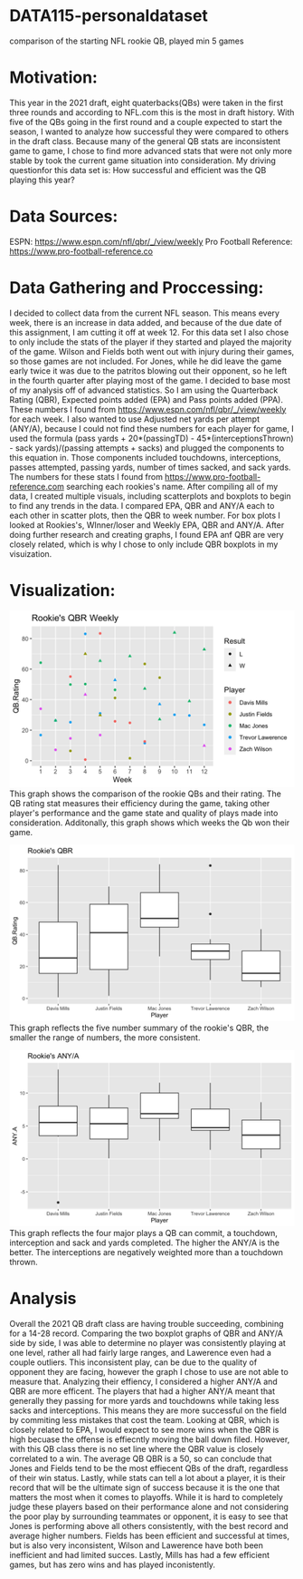 # DATA115-personaldataset
comparison of the starting NFL rookie QB, played min 5 games

# Motivation:
This year in the 2021 draft, eight quaterbacks(QBs) were taken in the first three rounds and according to NFL.com this is the most in draft history. With five of the QBs going in the first round and a couple expected to start the season, I wanted to analyze how successful they were compared to others in the draft class. Because many of the general QB stats are inconsistent game to game, I chose to find more advanced stats that were not only more stable by took the current game situation into consideration. My driving questionfor this data set is: How successful and efficient was the QB playing this year?

# Data Sources:
ESPN: https://www.espn.com/nfl/qbr/_/view/weekly 
Pro Football Reference: https://www.pro-football-reference.co

# Data Gathering and Proccessing:
I decided to collect data from the current NFL season. This means every week, there is an increase in data added, and because of the due date of this assignment, I am cutting it off at week 12. For this data set I also chose to only include the stats of the player if they started and played the majority of the game. Wilson and Fields both went out with injury during their games, so those games are not included. For Jones, while he did leave the game early twice it was due to the patritos blowing out their opponent, so he left in the fourth quarter after playing most of the game. I decided to base most of my analysis off of advanced statistics. So I am using the Quarterback Rating (QBR), Expected points added (EPA) and Pass points added (PPA). These numbers I found from https://www.espn.com/nfl/qbr/_/view/weekly for each week. I also wanted to use Adjusted net yards per attempt (ANY/A), because I could not find these numbers for each player for game, I used the formula (pass yards + 20*(passingTD) - 45*(interceptionsThrown) - sack yards)/(passing attempts + sacks) and plugged the components to this equation in. Those components included touchdowns, interceptions, passes attempted, passing yards, number of times sacked, and sack yards. The numbers for these stats I found from https://www.pro-football-reference.com searching each rookies's name. After compiling all of my data, I created multiple visuals, including scatterplots and boxplots to begin to find any trends in the data. I compared EPA, QBR and ANY/A each to each other in scatter plots, then the QBR to week number. For box plots I looked at Rookies's, WInner/loser and Weekly EPA, QBR and ANY/A. After doing further research and creating graphs, I found EPA anf QBR are very closely related, which is why I chose to only include QBR boxplots in my visuization. 


# Visualization:
![Rookie's Weekly QB rating so far during the 2021 season](https://raw.githubusercontent.com/Ngarrett07/DATA115-personaldataset/main/Rookies%20QBR%20Weekly.png)
This graph shows the comparison of the rookie QBs and their rating. The QB rating stat measures their efficiency during the game, taking other player's performance and the game state and quality of plays made into consideration. Additonally, this graph shows which weeks the Qb won their game. 

![Rookie's QB rating through Week 12](https://raw.githubusercontent.com/Ngarrett07/DATA115-personaldataset/main/RookieQBR.png)
This graph reflects the five number summary of the rookie's QBR, the smaller the range of numbers, the more consistent. 

![Rookie's Adjusted Net Yards per Attempt through Week 12](https://raw.githubusercontent.com/Ngarrett07/DATA115-personaldataset/main/RookieANY.A.png)
This graph reflects the four major plays a QB can commit, a touchdown, interception and sack and yards completed. The higher the ANY/A is the better. The interceptions are negatively weighted more than a touchdown thrown. 


# Analysis
Overall the 2021 QB draft class are having trouble succeeding, combining for a 14-28 record. Comparing the two boxplot graphs of QBR and ANY/A side by side, I was able to determine no player was consistently playing at one level, rather all had fairly large ranges, and Lawerence even had a couple outliers. This inconsistent play, can be due to the quality of opponent they are facing, however the graph I chose to use are not able to measure that. Analyzing their effiency, I considered a higher ANY/A and QBR are more efficent. The players that had a higher ANY/A meant that generally they passing for more yards and touchdowns while taking less sacks and interceptions. This means they are more successful on the field by commiting less mistakes that cost the team. Looking at QBR, which is closely related to EPA, I would expect to see more wins when the QBR is high becuase the offense is effiecntly moving the ball down filed. However, with this QB class there is no set line where the QBR value is closely correlated to a win. The average QB QBR is a 50, so can conclude that Jones and Fields tend to be the most effiecent QBs of the draft, regardless of their win status. Lastly, while stats can tell a lot about a player, it is their record that will be the ultimate sign of success because it is the one that matters the most when it comes to playoffs. While it is hard to completely judge these players based on their performance alone and not considering the poor play by surrounding teammates or opponent, it is easy to see that Jones is performing above all others consistently, with the best record and average higher numbers. Fields has been efficient and successful at times, but is also very inconsistent, Wilson and Lawerence have both been inefficient and had limited succes. Lastly, Mills has had a few efficient games, but has zero wins and has played inconistently. 

